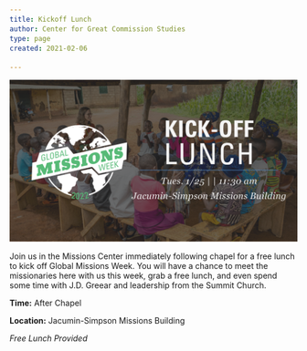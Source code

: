 ```yaml
---
title: Kickoff Lunch
author: Center for Great Commission Studies
type: page
created: 2021-02-06

---
```


![Kickoff Lunch](public/kickoff.png)

Join us in the Missions Center immediately following chapel for a free lunch to kick off Global Missions Week. You will have a chance to meet the missionaries here with us this week, grab a free lunch, and even spend some time with J.D. Greear and leadership from the Summit Church.

**Time:** After Chapel

**Location:** Jacumin-Simpson Missions Building

*Free Lunch Provided*